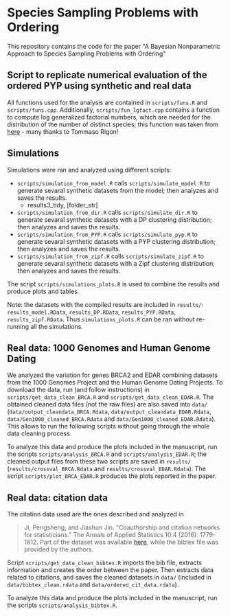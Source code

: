 # Species Sampling Problems with Ordering

This repository contains the code for the paper "A Bayesian Nonparametric Approach to Species Sampling Problems with Ordering" <!-- [arxiv](...) -->

## Script to replicate numerical evaluation of the ordered PYP using synthetic and real data

All functions used for the analysis are contained in `scripts/funs.R` and `scripts/funs.cpp`. 
Additionally, `scripts/fun_lgfact.cpp` contains a function to compute log generalized factorial numbers, which are needed for the distribution of the number of distinct species; this function was taken from [here](https://github.com/danieledurante/ESBM/blob/master/Source/stirling.cpp) - many thanks to Tommaso Rigon! 

## Simulations

Simulations were ran and analyzed using different scripts:
- `scripts/simulation_from_model.R` calls `scripts/simulate_model.R` to generate sevaral synthetic datasets from the model; then analyzes and saves the results.
	+ results3_tidy, [folder_str]
- `scripts/simulation_from_dir.R` calls `scripts/simulate_dir.R` to generate sevaral synthetic datasets with a DP clustering distribution; then analyzes and saves the results.
- `scripts/simulation_from_PYP.R` calls `scripts/simulate_pyp.R` to generate sevaral synthetic datasets with a PYP clustering distribution; then analyzes and saves the results.
- `scripts/simulation_from_zipf.R` calls `scripts/simulate_zipf.R` to generate sevaral synthetic datasets with a Zipf clustering distribution; then analyzes and saves the results.
	
The script `scripts/simulations_plots.R` is used to combine the results and produce plots and tables.

Note: the datasets with the compiled results are included in `results/`: `results_model.RData`, `results_DP.RData`, `results_PYP.RData`, `results_zipf.RData`. Thus `simulations_plots.R` can be ran without re-running all the simulations.

## Real data: 1000 Genomes and Human Genome Dating

We analyzed the variation for genes BRCA2 and EDAR combining datasets from the 1000 Genomes Project and the Human Genome Dating Projects.
To download the data, run (and follow instructions) in `scripts/get_data_clean_BRCA.R` and `scripts/get_data_clean_EDAR.R`.
The obtained cleaned data files (not the raw files) are also saved into `data/` (`data/output_cleandata_BRCA.Rdata`, `data/output_cleandata_EDAR.Rdata`, `data/Gen1000_cleaned_BRCA.Rdata` and `data/Gen1000_cleaned_EDAR.Rdata`). This allows to run the following scripts without going through the whole data cleaning process.

To analyze this data and produce the plots included in the manuscript, run the scripts `scripts/analysis_BRCA.R` and `scripts/analysis_EDAR.R`; the cleaned output files from these two scripts are saved in `results/` (`results/crossval_BRCA.Rdata` and `results/crossval_EDAR.Rdata`).
The script `scripts/plot_BRCA_EDAR.R` produces the plots reported in the paper.

## Real data: citation data

The citation data used are the ones described and analyzed in 
> Ji, Pengsheng, and Jiashun Jin. "Coauthorship and citation networks for statisticians." The Annals of Applied Statistics 10.4 (2016): 1779-1812.
Part of the dataset was available [here](https://www.stat.uga.edu/directory/people/pengsheng-ji), while the bibtex file was provided by the authors.

Script `scripts/get_data_clean_bibtex.R` imports the bib file, extracts information and creates the order between the paper. Then estracts data related to citations, and saves the cleaned datasets in `data/` (included in `data/bibtex_clean.rdata` and `data/ordered_cit_data.rdata`).

To analyze this data and produce the plots included in the manuscript, run the scripts `scripts/analysis_bibtex.R`.